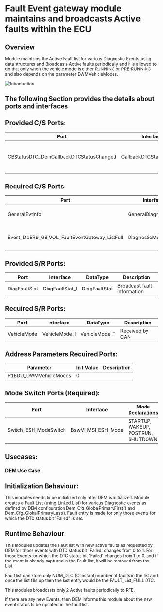 Fault Event gateway module maintains and broadcasts Active faults within the ECU
========


## Overview
Module maintains the Active Fault list for various Diagnostic Events using data structures and Broadcasts Active faults periodically and it is allowed to do that only when the vehicle mode is either RUNNING or PRE-RUNNING and also depends on the parameter DWMVehicleModes. 

![Introduction](images/Overview.png)

## The following Section provides the details about ports and interfaces
## Provided C/S Ports:

| Port                                                        | Interface                           | C/S Operation               | Description |
|-------------------------------------------------------------|-------------------------------------|-----------------------------|-------------|
|CBStatusDTC_DemCallbackDTCStatusChanged                      | CallbackDTCStatusChange		    | DTCStatusChanged()          | Used by DEM to update the Event dtc status |


## Required C/S Ports:

| Port               	| Interface                	| C/S Operation        			| Description 	|
|--------------------	|--------------------------	|---------------------------------------|-------------	|
| GeneralEvtInfo 	| GeneralDiagnosticInfo 	|GetEventStatus(), GetDTCOfEvent() 	| Used only during module Init|
|Event_D1BR9_68_VOL_FaultEventGateway_ListFull |DiagnosticMonitor |SetEventStatus() | Used to inform DEM about Fault List status     |

## Provided S/R Ports:

| Port                        	| Interface                     	| DataType 	| Description 	|
|-----------------------------	|-------------------------------	|----------	|-------------	|
| DiagFaultStat                 	| DiagFaultStat_I                 	| DiagFaultStat         	|   Broadcast fault information    	|

## Required S/R Ports:

| Port                        	| Interface                     	| DataType 	| Description 	|
|-----------------------------	|-------------------------------	|----------	|-------------	|
| VehicleMode                 	| VehicleMode_I                 	| VehicleMode_T         	|   Received by CAN    	|


## Address Parameters Required Ports:

| Parameter                   	| Init Value 	| Description		|
|-----------------------------	|-------------	|-----------------------|
| P1BDU_DWMVehicleModes     	|      0       	|			|


## Mode Switch Ports (Required):

| Port                        	| Interface                   	| Mode Declarations                  	|
|-----------------------------	|-----------------------------	|------------------------------------	|
| Switch_ESH_ModeSwitch       	| BswM_MSI_ESH_Mode           	| STARTUP, WAKEUP, POSTRUN, SHUTDOWN 	|


## Usecases:

### DEM Use Case  
## Initialization Behaviour:
This modules needs to be initialized only after DEM is initialized.
Module creates a Fault List (using Linked List) for various Diagnostic events as defined by DEM configuration Dem_Cfg_GlobalPrimaryFirst() and Dem_Cfg_GlobalPrimaryLast().
Fault entry is made for only those events for which the DTC status bit 'Failed" is set.

## Runtime Behaviour:
This modules updates the Fault list with new active faults as requested by DEM for those events with DTC status bit 'Failed' changes from 0 to 1. For those Events for which the DTC status bit 'Failed' changes from 1 to 0, and if the event is already captured in the Fault list, it will be removed from the List.

Fault list can store only NUM_DTC (Constant) number of faults in the list and once the list fills up then the last entry would be the FAULT_List_FULL DTC.

This modules broadcasts only 2 Active faults periodically to RTE.

If there are any new Events, then DEM informs this module about the new event status to be updated in the fault list.

